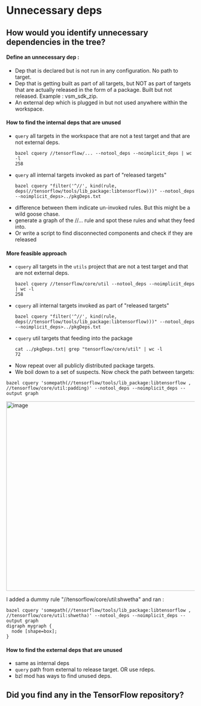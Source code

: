 # Unnecessary deps 

## How would you identify unnecessary dependencies in the tree? 

#### Define an unnecessary dep :
- Dep that is declared but is not run in any configuration. No path to target. 
- Dep that is getting built as part of all targets, but NOT as part of targets that are actually released in the form of a package. Built but not released. Example : vsm_sdk_zip.
- An external dep which is plugged in but not used anywhere within the workspace. 

#### How to find the internal deps that are unused
- `query` all targets in the workspace that are not a test target and that are not external deps.
  ```
  bazel cquery //tensorflow/... --notool_deps --noimplicit_deps | wc -l
  258
  ```
- `query` all internal targets invoked as part of "released targets"
  ```
  bazel cquery "filter('^//', kind(rule, deps(//tensorflow/tools/lib_package:libtensorflow)))" --notool_deps --noimplicit_deps>../pkgDeps.txt
  ```
- difference between them indicate un-invoked rules. But this might be a wild goose chase. 
- generate a graph of the //... rule and spot these rules and what they feed into.
- Or write a script to find disconnected components and check if they are released

#### More feasible approach 

- `cquery` all targets in the `utils` project that are not a test target and that are not external deps.
  ```
  bazel cquery //tensorflow/core/util --notool_deps --noimplicit_deps | wc -l
  258
  ```
- `cquery` all internal targets invoked as part of "released targets"
  ```
  bazel cquery "filter('^//', kind(rule, deps(//tensorflow/tools/lib_package:libtensorflow)))" --notool_deps --noimplicit_deps>../pkgDeps.txt
  ```
- `cquery` util targets that feeding into the package
  ```
  cat ../pkgDeps.txt| grep "tensorflow/core/util" | wc -l
  72
  ```
- Now repeat over all publicly distributed package targets.
- We boil down to a set of suspects. Now check the path between targets:
```
bazel cquery 'somepath(//tensorflow/tools/lib_package:libtensorflow , //tensorflow/core/util:padding)' --notool_deps --noimplicit_deps --output graph
```

<img width="505" alt="image" src="https://github.com/user-attachments/assets/1db2946c-3a5b-45e9-87f6-6f8a0191ae35" />

I added a dummy rule "//tensorflow/core/util:shwetha" and ran : 
```
bazel cquery 'somepath(//tensorflow/tools/lib_package:libtensorflow , //tensorflow/core/util:shwetha)' --notool_deps --noimplicit_deps --output graph
digraph mygraph {
  node [shape=box];
}
```

#### How to find the external deps that are unused
- same as internal deps
- `query` path from external to release target. OR use rdeps.
- bzl mod has ways to find unused deps. 

## Did you find any in the TensorFlow repository?
